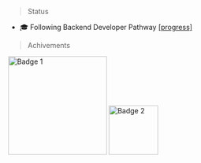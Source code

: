 > Status

- 🎓 Following Backend Developer Pathway [[progress]](https://roadmap.sh/backend?s=644a81e7e27257737498eefa)

> Achivements

<img src="https://github.com/ka0un/ka0un/assets/88395585/e3ca74a4-5d40-49fb-a286-bd277e6883e5" alt="Badge 1" width="200">


<img src="https://github.com/ka0un/ka0un/assets/88395585/87895045-0cb4-4bd5-af37-1cd04cbef0f7" alt="Badge 2" height="100">


